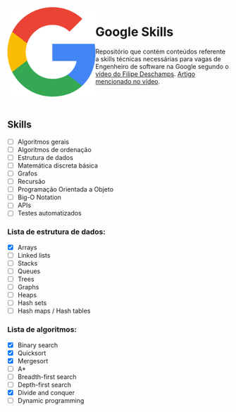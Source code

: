 <img src="./google-logo.png" width="200" height="203" align="left">

# Google Skills

Repositório que contém conteúdos referente a skills técnicas necessárias para vagas de Engenheiro de software na Google segundo o [vídeo do Filipe Deschamps](https://www.youtube.com/watch?v=8I86WmxdzzA). [Artigo mencionado no vídeo](https://www.educative.io/blog/google-coding-interview).

<br/>
<br />

## Skills

- [ ] Algoritmos gerais
- [ ] Algoritmos de ordenação
- [ ] Estrutura de dados
- [ ] Matemática discreta básica
- [ ] Grafos
- [ ] Recursão
- [ ] Programação Orientada a Objeto
- [ ] Big-O Notation
- [ ] APIs
- [ ] Testes automatizados

### Lista de estrutura de dados:

- [x] Arrays
- [ ] Linked lists
- [ ] Stacks
- [ ] Queues
- [ ] Trees
- [ ] Graphs
- [ ] Heaps
- [ ] Hash sets
- [ ] Hash maps / Hash tables

### Lista de algoritmos:

- [x] Binary search
- [x] Quicksort
- [x] Mergesort
- [ ] A*
- [ ] Breadth-first search
- [ ] Depth-first search
- [x] Divide and conquer​
- [ ] Dynamic programming
